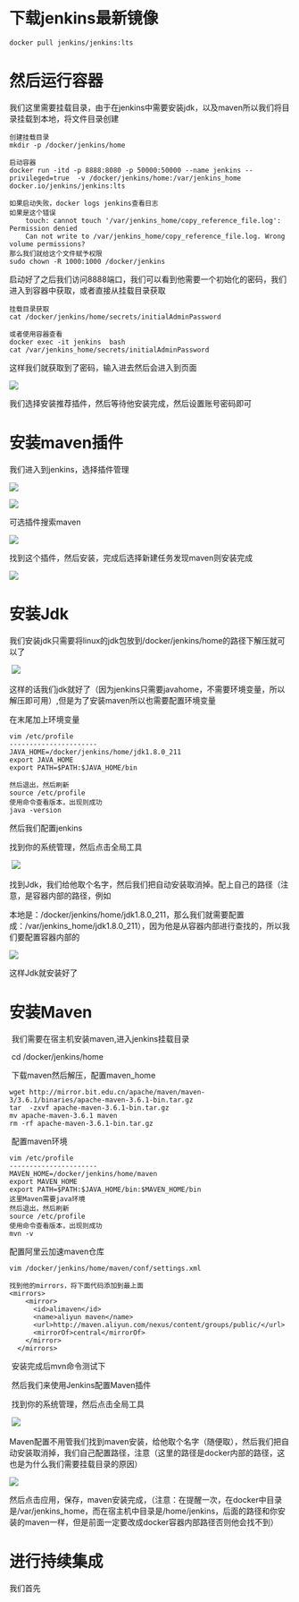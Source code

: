 # 下载jenkins最新镜像

```
docker pull jenkins/jenkins:lts
```

# 然后运行容器

我们这里需要挂载目录，由于在jenkins中需要安装jdk，以及maven所以我们将目录挂载到本地，将文件目录创建

```
创建挂载目录
mkdir -p /docker/jenkins/home

启动容器
docker run -itd -p 8888:8080 -p 50000:50000 --name jenkins --privileged=true  -v /docker/jenkins/home:/var/jenkins_home docker.io/jenkins/jenkins:lts 

如果启动失败，docker logs jenkins查看日志
如果是这个错误
	touch: cannot touch '/var/jenkins_home/copy_reference_file.log': Permission denied
	Can not write to /var/jenkins_home/copy_reference_file.log. Wrong volume permissions?
那么我们就给这个文件赋予权限
sudo chown -R 1000:1000 /docker/jenkins
```

启动好了之后我们访问8888端口，我们可以看到他需要一个初始化的密码，我们进入到容器中获取，或者直接从挂载目录获取

```
挂载目录获取
cat /docker/jenkins/home/secrets/initialAdminPassword

或者使用容器查看
docker exec -it jenkins  bash
cat /var/jenkins_home/secrets/initialAdminPassword
```

这样我们就获取到了密码，输入进去然后会进入到页面

![](img\jenkins01.png)

我们选择安装推荐插件，然后等待他安装完成，然后设置账号密码即可

# 安装maven插件

我们进入到jenkins，选择插件管理



![](img\系统管理.png)

![](img\插件管理.png)

可选插件搜索maven

![](img\maven插件.png)

找到这个插件，然后安装，完成后选择新建任务发现maven则安装完成

![](img\maven插件完成.png)

# 安装Jdk

​		我们安装jdk只需要将linux的jdk包放到/docker/jenkins/home的路径下解压就可以了

​		![](img\jdk宿主机.png)

​		这样的话我们jdk就好了（因为jenkins只需要javahome，不需要环境变量，所以解压即可用）,但是为了安装maven所以也需要配置环境变量

在末尾加上环境变量

```
vim /etc/profile
----------------------
JAVA_HOME=/docker/jenkins/home/jdk1.8.0_211
export JAVA_HOME
export PATH=$PATH:$JAVA_HOME/bin

然后退出，然后刷新
source /etc/profile
使用命令查看版本，出现则成功
java -version
```

然后我们配置jenkins

找到你的系统管理，然后点击全局工具

​		![](img\全局maven.png)

找到Jdk，我们给他取个名字，然后我们把自动安装取消掉。配上自己的路径（注意，是容器内部的路径，例如

本地是：/docker/jenkins/home/jdk1.8.0_211，那么我们就需要配置成：/var/jenkins_home/jdk1.8.0_211），因为他是从容器内部进行查找的，所以我们要配置容器内部的

![](img\jdk配置.png)

这样Jdk就安装好了



# 安装Maven

​		我们需要在宿主机安装maven,进入jenkins挂载目录

​		cd /docker/jenkins/home

​		下载maven然后解压，配置maven_home

```
wget http://mirror.bit.edu.cn/apache/maven/maven-3/3.6.1/binaries/apache-maven-3.6.1-bin.tar.gz
tar  -zxvf apache-maven-3.6.1-bin.tar.gz 
mv apache-maven-3.6.1 maven
rm -rf apache-maven-3.6.1-bin.tar.gz
```

​		配置maven环境

```
vim /etc/profile
----------------------
MAVEN_HOME=/docker/jenkins/home/maven
export MAVEN_HOME
export PATH=$PATH:$JAVA_HOME/bin:$MAVEN_HOME/bin
这里Maven需要java环境
然后退出，然后刷新
source /etc/profile
使用命令查看版本，出现则成功
mvn -v
```

配置阿里云加速maven仓库

```
vim /docker/jenkins/home/maven/conf/settings.xml

找到他的mirrors，将下面代码添加到最上面
<mirrors>
    <mirror>
      <id>alimaven</id>
      <name>aliyun maven</name>
      <url>http://maven.aliyun.com/nexus/content/groups/public/</url>
      <mirrorOf>central</mirrorOf>        
    </mirror>
  </mirrors>
```

​		安装完成后mvn命令测试下

​		然后我们来使用Jenkins配置Maven插件

​		找到你的系统管理，然后点击全局工具

​		![](img\全局maven.png)

Maven配置不用管我们找到maven安装，给他取个名字（随便取），然后我们把自动安装取消掉，我们自己配置路径，注意（这里的路径是docker内部的路径，这也是为什么我们需要挂载目录的原因）



![](img\全局maven安装.png)

然后点击应用，保存，maven安装完成，（注意：在提醒一次，在docker中目录是/var/jenkins_home，而在宿主机中目录是/home/jenkins，后面的路径和你安装的maven一样，但是前面一定要改成docker容器内部路径否则他会找不到）

# 进行持续集成

我们首先